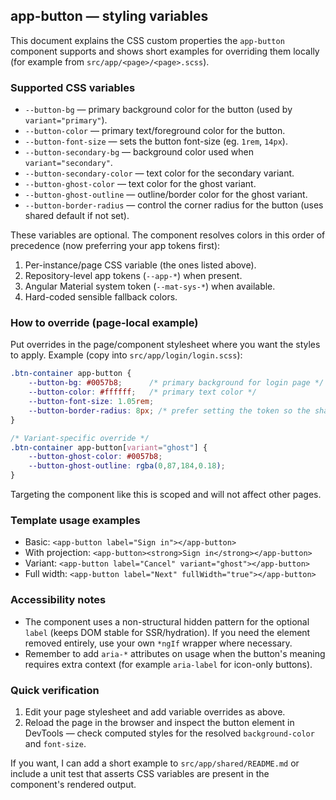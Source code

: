 ## app-button — styling variables

This document explains the CSS custom properties the `app-button` component supports and shows short examples for overriding them locally (for example from `src/app/<page>/<page>.scss`).

### Supported CSS variables
- `--button-bg` — primary background color for the button (used by `variant="primary"`).
- `--button-color` — primary text/foreground color for the button.
- `--button-font-size` — sets the button font-size (eg. `1rem`, `14px`).
- `--button-secondary-bg` — background color used when `variant="secondary"`.
- `--button-secondary-color` — text color for the secondary variant.
- `--button-ghost-color` — text color for the ghost variant.
- `--button-ghost-outline` — outline/border color for the ghost variant.
 - `--button-border-radius` — control the corner radius for the button (uses shared default if not set).

These variables are optional. The component resolves colors in this order of precedence (now preferring your app tokens first):
1. Per-instance/page CSS variable (the ones listed above).
2. Repository-level app tokens (`--app-*`) when present.
3. Angular Material system token (`--mat-sys-*`) when available.
4. Hard-coded sensible fallback colors.

### How to override (page-local example)
Put overrides in the page/component stylesheet where you want the styles to apply. Example (copy into `src/app/login/login.scss`):

```scss
.btn-container app-button {
	--button-bg: #0057b8;      /* primary background for login page */
	--button-color: #ffffff;   /* primary text color */
	--button-font-size: 1.05rem;
	--button-border-radius: 8px; /* prefer setting the token so the shared stylesheet uses it */
}

/* Variant-specific override */
.btn-container app-button[variant="ghost"] {
	--button-ghost-color: #0057b8;
	--button-ghost-outline: rgba(0,87,184,0.18);
}
```

Targeting the component like this is scoped and will not affect other pages.

### Template usage examples
- Basic: `<app-button label="Sign in"></app-button>`
- With projection: `<app-button><strong>Sign in</strong></app-button>`
- Variant: `<app-button label="Cancel" variant="ghost"></app-button>`
- Full width: `<app-button label="Next" fullWidth="true"></app-button>`

### Accessibility notes
- The component uses a non-structural hidden pattern for the optional `label` (keeps DOM stable for SSR/hydration). If you need the element removed entirely, use your own `*ngIf` wrapper where necessary.
- Remember to add `aria-*` attributes on usage when the button's meaning requires extra context (for example `aria-label` for icon-only buttons).

### Quick verification
1. Edit your page stylesheet and add variable overrides as above.
2. Reload the page in the browser and inspect the button element in DevTools — check computed styles for the resolved `background-color` and `font-size`.

If you want, I can add a short example to `src/app/shared/README.md` or include a unit test that asserts CSS variables are present in the component's rendered output.